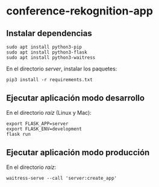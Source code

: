 # conference-rekognition-app

## Instalar dependencias
```
sudo apt install python3-pip
sudo apt install python3-flask
sudo apt install python3-waitress
```

En el directorio *server*, instalar los paquetes:
```
pip3 install -r requirements.txt
```

## Ejecutar aplicación modo desarrollo
En el directorio *raíz* (Linux y Mac):
```
export FLASK_APP=server
export FLASK_ENV=development
flask run
```

## Ejecutar aplicación modo producción
En el directorio *raíz*:
```
waitress-serve --call 'server:create_app'
```